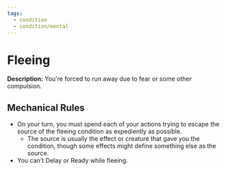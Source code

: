 ```yaml
---
tags:
  - condition
  - condition/mental
---
```

# Fleeing
**Description:**  You're forced to run away due to fear or some other compulsion.

## Mechanical Rules

 - On your turn, you must spend each of your actions trying to escape the source of the fleeing condition as expediently as possible.
	 - The source is usually the effect or creature that gave you the condition, though some effects might define something else as the source.
 - You can't Delay or Ready while fleeing.